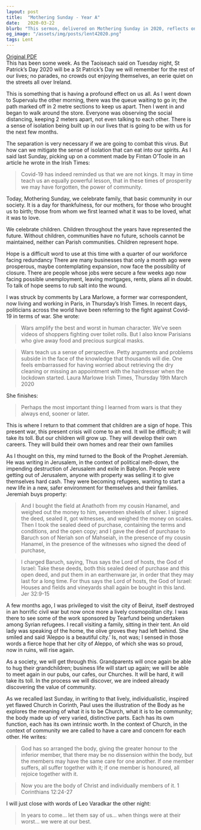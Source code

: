 ```yaml
---
layout: post
title:  "Mothering Sunday - Year A"
date:   2020-03-22
blurb: "This sermon, delivered on Mothering Sunday in 2020, reflects on the profound effects of the Covid-19 pandemic on society. It emphasizes the importance of community in these trying times and the hope symbolized by children, who represent the future. The sermon also draws parallels between the current crisis and the biblical story of Jeremiah, highlighting the resilience and hope inherent in humanity."
og_image: "/assets/img/posts/lent42020.png"
tags: Lent
---
```

[Original PDF](/assets/pdf/lent42020.pdf)    
This has been some week. As the Taoiseach said on Tuesday night, St Patrick’s Day 2020 will be a St Patrick’s Day we will remember for the rest of our lives; no parades, no crowds out enjoying themselves, an eerie quiet on the streets all over Ireland.

This is something that is having a profound effect on us all. As I went down to Supervalu the other morning, there was the queue waiting to go in; the path marked off in 2 metre sections to keep us apart. Then I went in and began to walk around the store. Everyone was observing the social distancing, keeping 2 meters apart, not even talking to each other. There is a sense of isolation being built up in our lives that is going to be with us for the next few months.

The separation is very necessary if we are going to combat this virus. But how can we mitigate the sense of isolation that can eat into our spirits. As I said last Sunday, picking up on a comment made by Fintan O’Toole in an article he wrote in the Irish Times:

> Covid-19 has indeed reminded us that we are not kings. It may in time teach us an equally powerful lesson, that in these times of prosperity we may have forgotten, the power of community.

Today, Mothering Sunday, we celebrate family, that basic community in our society. It is a day for thankfulness, for our mothers, for those who brought us to birth; those from whom we first learned what it was to be loved, what it was to love.

We celebrate children. Children throughout the years have represented the future. Without children, communities have no future, schools cannot be maintained, neither can Parish communities. Children represent hope.

Hope is a difficult word to use at this time with a quarter of our workforce facing redundancy There are many businesses that only a month ago were prosperous, maybe contemplating expansion, now face the possibility of closure. There are people whose jobs were secure a few weeks ago now facing possible unemployment, leaving mortgages, rents, plans all in doubt. To talk of hope seems to rub salt into the wound.

I was struck by comments by Lara Marlowe, a former war correspondent, now living and working in Paris, in Thursday’s Irish Times. In recent days, politicians across the world have been referring to the fight against Covid-19 in terms of war. She wrote:

> Wars amplify the best and worst in human character. We’ve seen videos of shoppers fighting over toilet rolls. But I also know Parisians who give away food and precious surgical masks.

> Wars teach us a sense of perspective. Petty arguments and problems subside in the face of the knowledge that thousands will die. One feels embarrassed for having worried about retrieving the dry cleaning or missing an appointment with the hairdresser when the lockdown started. Laura Marlowe Irish Times, Thursday 19th March 2020

She finishes:

> Perhaps the most important thing I learned from wars is that they always end, sooner or later.

This is where I return to that comment that children are a sign of hope. This present war, this present crisis will come to an end. It will be difficult; it will take its toll. But our children will grow up. They will develop their own careers. They will build their own homes and rear their own families

As I thought on this, my mind turned to the Book of the Prophet Jeremiah. He was writing in Jerusalem, in the context of political melt-down, the impending destruction of Jerusalem and exile in Babylon. People were getting out of Jerusalem, anyone with property was selling it to give themselves hard cash. They were becoming refugees, wanting to start a new life in a new, safer environment for themselves and their families. Jeremiah buys property:

> And I bought the field at Anathoth from my cousin Hanamel, and weighed out the money to him, seventeen shekels of silver. I signed the deed, sealed it, got witnesses, and weighed the money on scales. Then I took the sealed deed of purchase, containing the terms and conditions, and the open copy; and I gave the deed of purchase to Baruch son of Neriah son of Mahseiah, in the presence of my cousin Hanamel, in the presence of the witnesses who signed the deed of purchase,

> I charged Baruch, saying, Thus says the Lord of hosts, the God of Israel: Take these deeds, both this sealed deed of purchase and this open deed, and put them in an earthenware jar, in order that they may last for a long time. For thus says the Lord of hosts, the God of Israel: Houses and fields and vineyards shall again be bought in this land. Jer 32:9-15

A few months ago, I was privileged to visit the city of Beirut, itself destroyed in an horrific civil war but now once more a lively cosmopolitan city. I was there to see some of the work sponsored by Tearfund being undertaken among Syrian refugees. I recall visiting a family, sitting in their tent. An old lady was speaking of the home, the olive groves they had left behind. She smiled and said ‘Aleppo is a beautiful city.’ Is, not was; I sensed in those words a fierce hope that her city of Aleppo, of which she was so proud, now in ruins, will rise again.

As a society, we will get through this. Grandparents will once again be able to hug their grandchildren; business life will start up again; we will be able to meet again in our pubs, our cafes, our Churches. It will be hard, it will take its toll. In the process we will discover, we are indeed already discovering the value of community.

As we recalled last Sunday, in writing to that lively, individualistic, inspired yet flawed Church in Corinth, Paul uses the illustration of the Body as he explores the meaning of what it is to be Church, what it is to be community; the body made up of very varied, distinctive parts. Each has its own function, each has its own intrinsic worth. In the context of Church, in the context of community we are called to have a care and concern for each other. He writes:

> God has so arranged the body, giving the greater honour to the inferior member, that there may be no dissension within the body, but the members may have the same care for one another. If one member suffers, all suffer together with it; if one member is honoured, all rejoice together with it.

> Now you are the body of Christ and individually members of it. 1 Corinthians 12:24-27

I will just close with words of Leo Varadkar the other night:

> In years to come… let them say of us… when things were at their worst… we were at our best.
